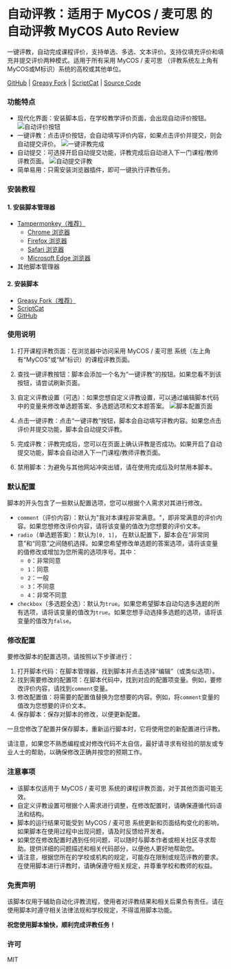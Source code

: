 # 自动评教：适用于 MyCOS / 麦可思 的自动评教 MyCOS Auto Review
一键评教，自动完成课程评价，支持单选、多选、文本评价。支持仅填充评价和填充并提交评价两种模式。适用于所有采用 MyCOS / 麦可思 （评教系统左上角有MyCOS或M标识）系统的高校或其他单位。

[GitHub](https://github.com/lcandy2/user.js/blob/main/mycospxk.com/MyCOS-Auto-Review.md) | [Greasy Fork](https://greasyfork.org/scripts/467357) | [ScriptCat](https://scriptcat.org/script-show-page/1053) | [Source Code](https://github.com/lcandy2/MyCOS-Auto-Review)

### 功能特点
- 现代化界面：安装脚本后，在学校教学评价页面，会出现自动评价按钮。
![自动评价按钮](https://github.com/lcandy2/MyCOS-Auto-Review/assets/45784494/3f60ca86-5a17-430f-8e48-3b9b37eaa850)
- 一键评教：点击评价按钮，会自动填写评价内容，如果点击评价并提交，则会自动提交评价。
![一键评教完成](https://github.com/lcandy2/MyCOS-Auto-Review/assets/45784494/6e7b4031-e011-47f5-8910-5906be3ec077)
- 自动提交：可选择开启自动提交功能，评教完成后自动进入下一门课程/教师评教页面。
![自动提交评教](https://github.com/lcandy2/MyCOS-Auto-Review/assets/45784494/7d8701a7-0932-43fd-b8f1-af83054bf8d1)
- 简单易用：只需安装浏览器插件，即可一键执行评教任务。


### 安装教程
#### 1. 安装脚本管理器
- [Tampermonkey（推荐）](https://www.tampermonkey.net/)
  - [Chrome 浏览器](https://chrome.google.com/webstore/detail/tampermonkey/dhdgffkkebhmkfjojejmpbldmpobfkfo)
  - [Firefox 浏览器](https://addons.mozilla.org/firefox/addon/tampermonkey/)
  - [Safari 浏览器](https://apps.apple.com/app/tampermonkey/id1482490089?mt=12)
  - [Microsoft Edge 浏览器](https://microsoftedge.microsoft.com/addons/detail/iikmkjmpaadaobahmlepeloendndfphd)
-  其他脚本管理器

#### 2. 安装脚本
- [Greasy Fork（推荐）](https://greasyfork.org/scripts/467357)
- [ScriptCat](https://scriptcat.org/script-show-page/1053/)
- [GitHub](https://github.com/lcandy2/user.js/blob/main/mycospxk.com/MyCOS-Auto-Review.user.js)

### 使用说明

1. 打开课程评教页面：在浏览器中访问采用 MyCOS / 麦可思 系统（左上角有“MyCOS”或“M”标识）的课程评教页面。

2. 查找一键评教按钮：脚本会添加一个名为“一键评教”的按钮。如果您看不到该按钮，请尝试刷新页面。

3. 自定义评教设置（可选）：如果您想自定义评教设置，可以通过编辑脚本代码中的变量来修改单选题答案、多选题选项和文本题答案。
![脚本配置页面](https://github.com/lcandy2/MyCOS-Auto-Review/assets/45784494/6742d669-df2c-4dbc-adcb-556bd7848aa1)

4. 点击一键评教：点击“一键评教”按钮，脚本会自动填写评教内容。如果您点击评价并提交功能，脚本会自动提交评教。

5. 完成评教：评教完成后，您可以在页面上确认评教是否成功。如果开启了自动提交功能，脚本会自动进入下一门课程/教师评教页面。

6. 禁用脚本：为避免与其他网站冲突出错，请在使用完成后及时禁用本脚本。


### 默认配置

脚本的开头包含了一些默认配置选项，您可以根据个人需求对其进行修改。

- `comment`（评价内容）：默认为"我对本课程非常满意。"，即非常满意的评价内容。如果您想修改评价内容，请将该变量的值改为您想要的评价文本。
- `radio`（单选题答案）：默认为`[0, 1]`，  在默认配置下，脚本会在“非常同意”和“同意”之间随机选择。如果您希望修改单选题的答案选项，请将该变量的值修改或增加为您所需的选项序号。其中：
  - `0`：非常同意
  - `1`：同意
  - `2`：一般
  - `3`：不同意
  - `4`：非常不同意
- `checkbox`（多选题全选）：默认为`true`。如果您希望脚本自动勾选多选题的所有选项，请将该变量的值改为`true`。如果您想手动选择多选题的选项，请将该变量的值改为`false`。


### 修改配置

要修改脚本的配置选项，请按照以下步骤进行：

1. 打开脚本代码：在脚本管理器，找到脚本并点击选择“编辑”（或类似选项）。
2. 找到需要修改的配置项：在脚本代码中，找到对应的配置项变量。例如，要修改评价内容，请找到`comment`变量。
3. 修改配置值：将需要的配置值替换为您想要的内容。例如，将`comment`变量的值改为您想要的评价文本。
4. 保存脚本：保存对脚本的修改，以便更新配置。

一旦您修改了配置并保存脚本，重新运行脚本时，它将使用您的新配置进行评教。

请注意，如果您不熟悉编程或对修改代码不太自信，最好请寻求有经验的朋友或专业人士的帮助，以确保修改正确并按您的预期工作。

### 注意事项

- 该脚本仅适用于 MyCOS / 麦可思 系统的课程评教页面，对于其他页面可能无效。
- 自定义评教设置可根据个人需求进行调整，在修改配置时，请确保遵循代码语法和结构。
- 脚本的运行结果可能受到 MyCOS / 麦可思 系统更新和页面结构变化的影响，如果脚本在使用过程中出现问题，请及时反馈给开发者。
- 如果您在修改配置时遇到任何问题，可以随时与脚本作者或相关社区寻求帮助。提供详细的问题描述和相关代码部分，以便他人更好地帮助您。
- 请注意，根据您所在的学校或机构的规定，可能存在限制或规范评教的要求。在使用脚本进行评教时，请确保遵守相关规定，并尊重学校和教师的权益。

### 免责声明

该脚本仅用于辅助自动化评教流程，使用者对评教结果和相关后果负有责任。请在使用脚本时遵守相关法律法规和学校规定，不得滥用脚本功能。

**祝您使用脚本愉快，顺利完成评教任务！**

### 许可
MIT